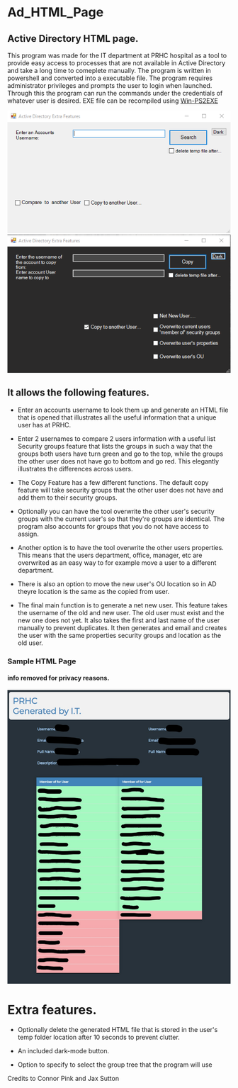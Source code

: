 # Ad_HTML_Page
## Active Directory HTML page.  
This program was made for the IT department at PRHC hospital as a tool to provide easy access to processes that are not available in Active Directory and take a long time to comeplete manually.
The program is written in powershell and converted into a executable file. The program requires administrator privileges and prompts the user to login when launched. Through this the program can run the commands under the credentials of whatever user is desired. EXE file can be recompiled using [Win-PS2EXE](https://github.com/MScholtes/Win-PS2EXE)

![Screenshot](screenshot.jpg)
![Screenshot](screenshot2.jpg)
## It allows the following features.

- Enter an accounts username to look them up and generate an HTML file that is opened that illustrates all the useful information that a unique user has at PRHC.

- Enter 2 usernames to compare 2 users information with a useful list Security groups feature that lists the groups in such a way that the groups both users have turn green and go to the top, while the groups the other user does not have go to bottom and go red. This elegantly illustrates the differences across users.

- The Copy Feature has a few different functions. The default copy feature will take security groups that the other user does not have and add them to their security groups.

- Optionally you can have the tool overwrite the other user's security groups with the current user's so that they're groups are identical. The program also accounts for groups that you do not have access to assign.

- Another option is to have the tool overwrite the other users properties. This means that the users department, office, manager, etc are overwrited as an easy way to for example move a user to a different department.

- There is also an option to move the new user's OU location so in AD theyre location is the same as the copied from user.

- The final main function is to generate a net new user. This feature takes the username of the old and new user. The old user must exist and the new one does not yet. It also takes the first and last name of the user manually to prevent duplicates. It then generates and email and creates the user with the same properties security groups and location as the old user.

### Sample HTML Page
#### info removed for privacy reasons.

![Screenshot](Inkedscreenshot3_LI.jpg)

# Extra features.



- Optionally delete the generated HTML file that is stored in the user's temp folder location after 10 seconds to prevent clutter.

- An included dark-mode button.

- Option to specify to select the group tree that the program will use

Credits to Connor Pink and Jax Sutton
